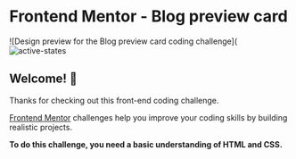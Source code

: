 # Frontend Mentor - Blog preview card

![Design preview for the Blog preview card coding challenge](![active-states](https://github.com/dharmendra1104/Blog-preview_card/blob/main/active-states.jpg)

## Welcome! 👋

Thanks for checking out this front-end coding challenge.

[Frontend Mentor](https://www.frontendmentor.io) challenges help you improve your coding skills by building realistic projects.

**To do this challenge, you need a basic understanding of HTML and CSS.**

